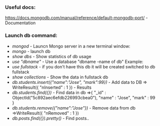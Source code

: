 ### Useful docs:
https://docs.mongodb.com/manual/reference/default-mongodb-port/ - Documentation

### Launch db command:
* _mongod_ - Launcn Mongo server  in a new terminal window:
* _mongo_ - launch db
* _show dbs_ - Show statistics of db usage
* _use "dbname"_  - Use a database "dbname -name of db" Example:
* _use fullstack_  - if you don't have this db it will be created
switched to db fullstack
* _show collections_ - Show the data in fullstack db
* _db.students.insert({"name":"Jose", "mark":99})_ - Add data to DB
=> WriteResult({ "nInserted" : 1 })  - Results
* _db.students.find({})_ -  Find data in db
=>{ "_id" : ObjectId("5c892aec6efdb226993cbea0"), "name" : "Jose", "mark" : 99 }
*  _db.students.remove({"name":"Jose"})_ - Remove data from db
=>WriteResult({ "nRemoved" : 1 })
* _db.posts.find({}).pretty()_ - Find posts..
